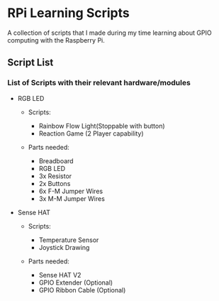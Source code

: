 # RPi Learning Scripts

A collection of scripts that I made during my time learning about GPIO computing with the Raspberry Pi.

## Script List
### List of Scripts with their relevant hardware/modules
- RGB LED <br/>
  - Scripts:
    - Rainbow Flow Light(Stoppable with button)
    - Reaction Game (2 Player capability)

  - Parts needed:
    - Breadboard
    - RGB LED
    - 3x Resistor
    - 2x Buttons
    - 6x F-M Jumper Wires
    - 3x M-M Jumper Wires

- Sense HAT <br/>
  - Scripts:
    - Temperature Sensor
    - Joystick Drawing

  - Parts needed:
    - Sense HAT V2
    - GPIO Extender (Optional)
    - GPIO Ribbon Cable (Optional)
